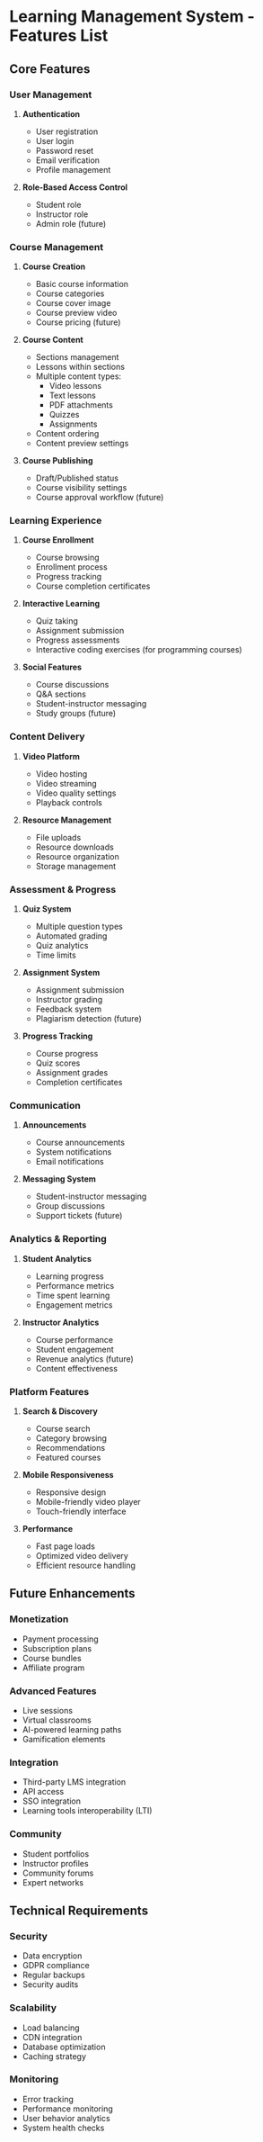 # Learning Management System - Features List

## Core Features

### User Management
1. **Authentication**
   - User registration
   - User login
   - Password reset
   - Email verification
   - Profile management

2. **Role-Based Access Control**
   - Student role
   - Instructor role
   - Admin role (future)

### Course Management
1. **Course Creation**
   - Basic course information
   - Course categories
   - Course cover image
   - Course preview video
   - Course pricing (future)

2. **Course Content**
   - Sections management
   - Lessons within sections
   - Multiple content types:
     - Video lessons
     - Text lessons
     - PDF attachments
     - Quizzes
     - Assignments
   - Content ordering
   - Content preview settings

3. **Course Publishing**
   - Draft/Published status
   - Course visibility settings
   - Course approval workflow (future)

### Learning Experience
1. **Course Enrollment**
   - Course browsing
   - Enrollment process
   - Progress tracking
   - Course completion certificates

2. **Interactive Learning**
   - Quiz taking
   - Assignment submission
   - Progress assessments
   - Interactive coding exercises (for programming courses)

3. **Social Features**
   - Course discussions
   - Q&A sections
   - Student-instructor messaging
   - Study groups (future)

### Content Delivery
1. **Video Platform**
   - Video hosting
   - Video streaming
   - Video quality settings
   - Playback controls

2. **Resource Management**
   - File uploads
   - Resource downloads
   - Resource organization
   - Storage management

### Assessment & Progress
1. **Quiz System**
   - Multiple question types
   - Automated grading
   - Quiz analytics
   - Time limits

2. **Assignment System**
   - Assignment submission
   - Instructor grading
   - Feedback system
   - Plagiarism detection (future)

3. **Progress Tracking**
   - Course progress
   - Quiz scores
   - Assignment grades
   - Completion certificates

### Communication
1. **Announcements**
   - Course announcements
   - System notifications
   - Email notifications

2. **Messaging System**
   - Student-instructor messaging
   - Group discussions
   - Support tickets (future)

### Analytics & Reporting
1. **Student Analytics**
   - Learning progress
   - Performance metrics
   - Time spent learning
   - Engagement metrics

2. **Instructor Analytics**
   - Course performance
   - Student engagement
   - Revenue analytics (future)
   - Content effectiveness

### Platform Features
1. **Search & Discovery**
   - Course search
   - Category browsing
   - Recommendations
   - Featured courses

2. **Mobile Responsiveness**
   - Responsive design
   - Mobile-friendly video player
   - Touch-friendly interface

3. **Performance**
   - Fast page loads
   - Optimized video delivery
   - Efficient resource handling

## Future Enhancements

### Monetization
- Payment processing
- Subscription plans
- Course bundles
- Affiliate program

### Advanced Features
- Live sessions
- Virtual classrooms
- AI-powered learning paths
- Gamification elements

### Integration
- Third-party LMS integration
- API access
- SSO integration
- Learning tools interoperability (LTI)

### Community
- Student portfolios
- Instructor profiles
- Community forums
- Expert networks

## Technical Requirements

### Security
- Data encryption
- GDPR compliance
- Regular backups
- Security audits

### Scalability
- Load balancing
- CDN integration
- Database optimization
- Caching strategy

### Monitoring
- Error tracking
- Performance monitoring
- User behavior analytics
- System health checks
